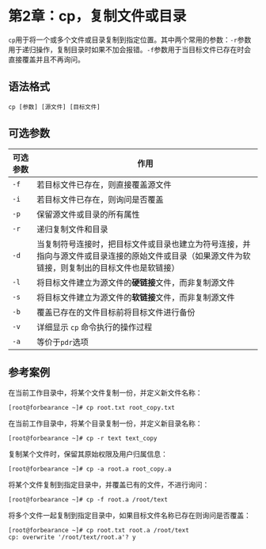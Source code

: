 # 第2章：cp，复制文件或目录
`cp`用于将一个或多个文件或目录复制到指定位置。其中两个常用的参数：`-r`参数用于递归操作，复制目录时如果不加会报错。`-f`参数用于当目标文件已存在时会直接覆盖并且不再询问。
## 语法格式
`cp [参数] [源文件] [目标文件]`
## 可选参数
|  可选参数   | 作用  |
|  ----  | ----  |
| `-f` | 若目标文件已存在，则直接覆盖源文件 |
| `-i` | 若目标文件已存在，则询问是否覆盖 |
| `-p` | 保留源文件或目录的所有属性 |
| `-r` | 递归复制文件和目录 |
| `-d` | 当复制符号连接时，把目标文件或目录也建立为符号连接，并指向与源文件或目录连接的原始文件或目录（如果源文件为软链接，则复制出的目标文件也是软链接） |
| `-l` | 将目标文件建立为源文件的**硬链接**文件，而非复制源文件 |
| `-s` | 将目标文件建立为源文件的**软链接**文件，而非复制源文件 |
| `-b` | 覆盖已存在的文件目标前将目标文件进行备份 |
| `-v` | 详细显示 `cp` 命令执行的操作过程 |
| `-a` | 等价于`pdr`选项 |
## 参考案例
在当前工作目录中，将某个文件复制一份，并定义新文件名称：
```shell
[root@forbearance ~]# cp root.txt root_copy.txt
```
在当前工作目录中，将某个目录复制一份，并定义新目录名称：
```shell
[root@forbearance ~]# cp -r text text_copy
```
复制某个文件时，保留其原始权限及用户归属信息：
```shell
[root@forbearance ~]# cp -a root.a root_copy.a
```
将某个文件复制到指定目录中，并覆盖已有的文件，不进行询问：
```shell
[root@forbearance ~]# cp -f root.a /root/text
```
将多个文件一起复制到指定目录中，如果目标文件名称已存在则询问是否覆盖：
```shell
[root@forbearance ~]# cp root.txt root.a /root/text
cp: overwrite '/root/text/root.a'? y
```
